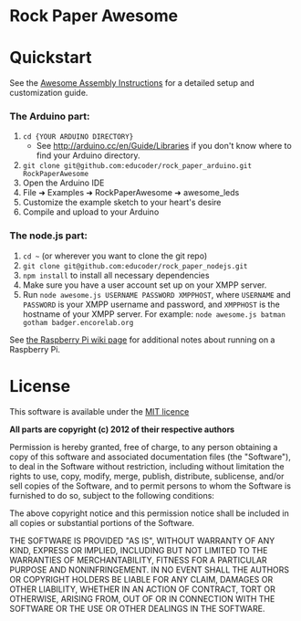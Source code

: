 Rock Paper Awesome
==================

# Quickstart

See the [Awesome Assembly Instructions](https://github.com/educoder/rock_paper_awesome/blob/master/docs/Awesome%20Assembly%20Instructions.pdf?raw=true) for a detailed setup and customization guide.

### The Arduino part:

1. `cd {YOUR ARDUINO DIRECTORY}`
    * See http://arduino.cc/en/Guide/Libraries if you don't know where to find your Arduino directory.
2. `git clone git@github.com:educoder/rock_paper_arduino.git RockPaperAwesome`
3. Open the Arduino IDE
4. File ➜ Examples ➜ RockPaperAwesome ➜ awesome_leds
5. Customize the example sketch to your heart's desire
6. Compile and upload to your Arduino

### The node.js part:

1. `cd ~` (or wherever you want to clone the git repo)
2. `git clone git@github.com:educoder/rock_paper_nodejs.git`
3. `npm install` to install all necessary dependencies
4. Make sure you have a user account set up on your XMPP server.
5. Run `node awesome.js USERNAME PASSWORD XMPPHOST`,
   where `USERNAME` and `PASSWORD` is your XMPP username and password, and `XMPPHOST` is the hostname of your XMPP server.
   For example: `node awesome.js batman gotham badger.encorelab.org`

See [the Raspberry Pi wiki page](https://github.com/educoder/rock_paper_awesome/wiki/Running-on-a-Raspberry-Pi) for additional notes about running on a Raspberry Pi.

# License
This software is available under the [MIT licence](http://www.opensource.org/licenses/mit-license.php)

**All parts are copyright (c) 2012 of their respective authors**

Permission is hereby granted, free of charge, to any person obtaining a copy of this software and associated documentation files (the "Software"), to deal in the Software without restriction, including without limitation the rights to use, copy, modify, merge, publish, distribute, sublicense, and/or sell copies of the Software, and to permit persons to whom the Software is furnished to do so, subject to the following conditions:

The above copyright notice and this permission notice shall be included in all copies or substantial portions of the Software.

THE SOFTWARE IS PROVIDED "AS IS", WITHOUT WARRANTY OF ANY KIND, EXPRESS OR IMPLIED, INCLUDING BUT NOT LIMITED TO THE WARRANTIES OF MERCHANTABILITY, FITNESS FOR A PARTICULAR PURPOSE AND NONINFRINGEMENT. IN NO EVENT SHALL THE AUTHORS OR COPYRIGHT HOLDERS BE LIABLE FOR ANY CLAIM, DAMAGES OR OTHER LIABILITY, WHETHER IN AN ACTION OF CONTRACT, TORT OR OTHERWISE, ARISING FROM, OUT OF OR IN CONNECTION WITH THE SOFTWARE OR THE USE OR OTHER DEALINGS IN THE SOFTWARE.
